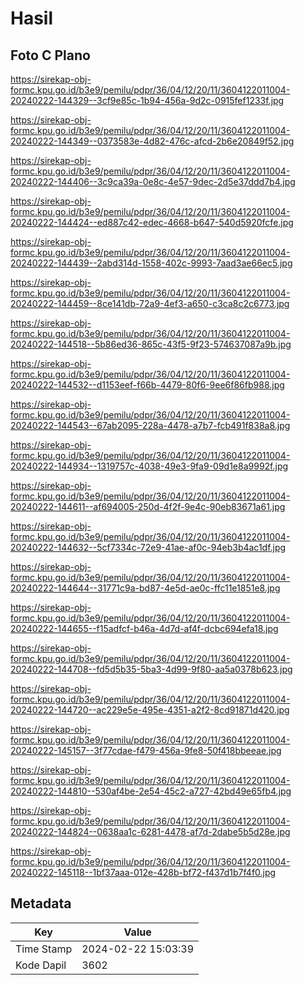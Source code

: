 # Hasil

## Foto C Plano

https://sirekap-obj-formc.kpu.go.id/b3e9/pemilu/pdpr/36/04/12/20/11/3604122011004-20240222-144329--3cf9e85c-1b94-456a-9d2c-0915fef1233f.jpg

https://sirekap-obj-formc.kpu.go.id/b3e9/pemilu/pdpr/36/04/12/20/11/3604122011004-20240222-144349--0373583e-4d82-476c-afcd-2b6e20849f52.jpg

https://sirekap-obj-formc.kpu.go.id/b3e9/pemilu/pdpr/36/04/12/20/11/3604122011004-20240222-144406--3c9ca39a-0e8c-4e57-9dec-2d5e37ddd7b4.jpg

https://sirekap-obj-formc.kpu.go.id/b3e9/pemilu/pdpr/36/04/12/20/11/3604122011004-20240222-144424--ed887c42-edec-4668-b647-540d5920fcfe.jpg

https://sirekap-obj-formc.kpu.go.id/b3e9/pemilu/pdpr/36/04/12/20/11/3604122011004-20240222-144439--2abd314d-1558-402c-9993-7aad3ae66ec5.jpg

https://sirekap-obj-formc.kpu.go.id/b3e9/pemilu/pdpr/36/04/12/20/11/3604122011004-20240222-144459--8ce141db-72a9-4ef3-a650-c3ca8c2c6773.jpg

https://sirekap-obj-formc.kpu.go.id/b3e9/pemilu/pdpr/36/04/12/20/11/3604122011004-20240222-144518--5b86ed36-865c-43f5-9f23-574637087a9b.jpg

https://sirekap-obj-formc.kpu.go.id/b3e9/pemilu/pdpr/36/04/12/20/11/3604122011004-20240222-144532--d1153eef-f66b-4479-80f6-9ee6f86fb988.jpg

https://sirekap-obj-formc.kpu.go.id/b3e9/pemilu/pdpr/36/04/12/20/11/3604122011004-20240222-144543--67ab2095-228a-4478-a7b7-fcb491f838a8.jpg

https://sirekap-obj-formc.kpu.go.id/b3e9/pemilu/pdpr/36/04/12/20/11/3604122011004-20240222-144934--1319757c-4038-49e3-9fa9-09d1e8a9992f.jpg

https://sirekap-obj-formc.kpu.go.id/b3e9/pemilu/pdpr/36/04/12/20/11/3604122011004-20240222-144611--af694005-250d-4f2f-9e4c-90eb83671a61.jpg

https://sirekap-obj-formc.kpu.go.id/b3e9/pemilu/pdpr/36/04/12/20/11/3604122011004-20240222-144632--5cf7334c-72e9-41ae-af0c-94eb3b4ac1df.jpg

https://sirekap-obj-formc.kpu.go.id/b3e9/pemilu/pdpr/36/04/12/20/11/3604122011004-20240222-144644--31771c9a-bd87-4e5d-ae0c-ffc11e1851e8.jpg

https://sirekap-obj-formc.kpu.go.id/b3e9/pemilu/pdpr/36/04/12/20/11/3604122011004-20240222-144655--f15adfcf-b46a-4d7d-af4f-dcbc694efa18.jpg

https://sirekap-obj-formc.kpu.go.id/b3e9/pemilu/pdpr/36/04/12/20/11/3604122011004-20240222-144708--fd5d5b35-5ba3-4d99-9f80-aa5a0378b623.jpg

https://sirekap-obj-formc.kpu.go.id/b3e9/pemilu/pdpr/36/04/12/20/11/3604122011004-20240222-144720--ac229e5e-495e-4351-a2f2-8cd91871d420.jpg

https://sirekap-obj-formc.kpu.go.id/b3e9/pemilu/pdpr/36/04/12/20/11/3604122011004-20240222-145157--3f77cdae-f479-456a-9fe8-50f418bbeeae.jpg

https://sirekap-obj-formc.kpu.go.id/b3e9/pemilu/pdpr/36/04/12/20/11/3604122011004-20240222-144810--530af4be-2e54-45c2-a727-42bd49e65fb4.jpg

https://sirekap-obj-formc.kpu.go.id/b3e9/pemilu/pdpr/36/04/12/20/11/3604122011004-20240222-144824--0638aa1c-6281-4478-af7d-2dabe5b5d28e.jpg

https://sirekap-obj-formc.kpu.go.id/b3e9/pemilu/pdpr/36/04/12/20/11/3604122011004-20240222-145118--1bf37aaa-012e-428b-bf72-f437d1b7f4f0.jpg


## Metadata

| Key        | Value               |
| ---------- | ------------------- |
| Time Stamp | 2024-02-22 15:03:39 |
| Kode Dapil | 3602                |



